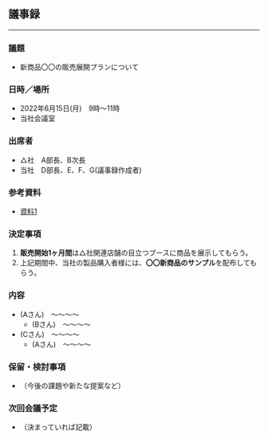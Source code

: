 ## 議事録
--- 
 
### 議題
- 新商品〇〇の販売展開プランについて

### 日時／場所
- 2022年6月15日(月)　9時～11時
- 当社会議室
 
### 出席者
- △社　A部長、B次長
- 当社　D部長、E、F、G(議事録作成者)
 
### 参考資料
- [資料1](abc.html)
 
### 決定事項
1. **販売開始1ヶ月間**は△社関連店舗の目立つブースに商品を展示してもらう。
1. 上記期間中、当社の製品購入者様には、**〇〇新商品のサンプル**を配布してもらう。
 
### 内容
- (Aさん)　～～～～ 
   - (Bさん)　～～～～
- (Cさん)　～～～～
   - (Aさん)　～～～～
 


 
### 保留・検討事項
- （今後の課題や新たな提案など）
 
### 次回会議予定
- （決まっていれば記載）